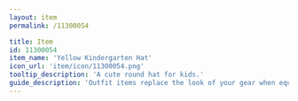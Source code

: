 ```yaml
---
layout: item
permalink: /11300054

title: Item
id: 11300054
item_name: 'Yellow Kindergarten Hat'
icon_url: 'item/icon/11300054.png'
tooltip_description: 'A cute round hat for kids.'
guide_description: 'Outfit items replace the look of your gear when equipped.'
---
```

